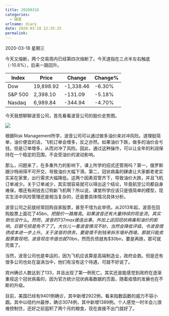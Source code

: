 ```yaml
---
title: 20200318
categories:
  - 随笔
urlname: diary
date: 2020-03-18 22:35:25
permalink:
---
```

2020-03-18 星期三

今天又熔断，两个交易周内已经第四次熔断了。今天道指在三点半左右触底（-10.8%），后来一路回升。

| Index   | Price     | Change    | Change% |
|---------|-----------|-----------|---------|
| Dow     | 19,898.92 | -1,338.46 | -6.30%  |
| S&P 500 | 2,398.10  | -131.09   | -5.18%  |
| Nasdaq  | 6,989.84  | -344.94   | -4.70%  |

今天我想聊聊波音公司，首先看看波音公司的股价走势图。

![](https://raw.githubusercontent.com/oscarcx123/hexo_resource/master/img/20200318_boeing_stock_price.png)

根据Risk Management所学，波音公司可以通过做多油价来对冲风险。道理挺简单，油价便宜的话，飞机订单会增多，反之亦然。如果油价下跌，做多的油价会亏钱，但是订单增多，从而对冲了风险。因此，通过这种操作，可以让全年的利润保持在一个稳定的范围，不会受油价的波动影响。

那么，问题来了，在多重外力的影响下，课上所学的招式还管用吗？第一，俄罗斯跟沙特闹得不可开交，导致油价大幅下滑。第二，冠状病毒的肆虐让大家都老老实实呆在家里，出行需求大幅降低。这两个因素双管齐下，导致油价大跌，并且飞机订单减少。关于订单减少，其实很容易就可以得出这个结论，毕竟航空公司都自身难保，哪还有闲钱去订购新飞机啊？所以说，课堂所学应该只是很简单的模型，现实生活中风险管理还是相当复杂的，还是要具体情况具体分析。

波音公司之前就经常回购自家股票，甚至不惜为此举债。从2013年起，波音在回购股票上面花了$45bn，把股价一路推高。如果波音还有大量持续的现金流，其实倒也没什么。然而，波音的737max接连出事，外加上这回冠状病毒和油价的影响，巨额亏损是免不了了。大伙儿一看波音情况不妙，当然会降低评级，令波音借债成本进一步上升。关于波音的债务，要是借不到钱来拆东墙补西墙，那就只能卖股票套现吧。波音现在市值也就$70bn，然而负债就有$30bn，要是再跌，那可就完蛋了。

当然，波音公司也是幸运的，因为飞机应该算是高端制造业，政府会救。但是还有很多公司也处在漩涡当中，他们有没有这个待遇，可就不好说了。

宾州确诊人数达到了133，并且出现了第一例死亡。其实还是能感觉到政府在逐渐重视这个冠状病毒的，因为官方统计冠状病毒数据的页面，随着疫情的发展也在不断的升级。

目前，美国已经有9401例确诊，其中新增2922例，看来指数函数的威力不容小觑。其中以纽约州最惨，确诊3074例，其中新增1389例。个人感觉一时半会儿很难控制住，还好之前囤积了两个月的粮食，现在直接不出门就好了。